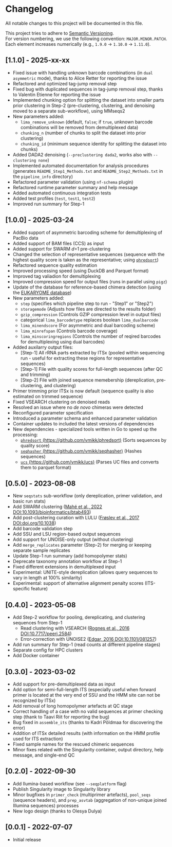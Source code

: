 # Changelog

All notable changes to this project will be documented in this file.  

This project tries to adhere to [Semantic Versioning](https://semver.org/spec/v2.0.0.html).  
For version numbering, we use the following convention: `MAJOR.MINOR.PATCH`.  
Each element increases numerically (e.g., `1.9.0` -> `1.10.0` -> `1.11.0`).  


## [1.1.0] - 2025-xx-xx

- Fixed issue with handling unknown barcode combinations (in `dual asymmetric` mode), thanks to Alice Retter for reporting the issue  
- Refactored and optimized tag-jump removal step  
- Fixed bug with duplicated sequences in tag-jump removal step, thanks to Valentin Etienne for reporting the issue  
- Implemented chunking option for splitting the dataset into smaller parts prior clustering in Step-2 (pre-clustering, clustering, and denoising moved to a separate sub-workflow), using MMseqs2  
- New parameters added:  
    - `lima_remove_unknown` (default, `false`; if `true`, unknown barcode combinations will be removed from demultiplexed data)  
    - `chunking_n` (number of chunks to split the dataset into prior clustering)  
    - `chunking_id` (minimum sequence identity for splitting the dataset into chunks)  
- Added DADA2 denoising (`--preclustering dada2`, works also with `--clustering none`)
- Implemented automated documentation for analysis procedures (generates `README_Step1_Methods.txt` and `README_Step2_Methods.txt` in the `pipeline_info` directory)  
- Refactored parameter validation (using `nf-schema` plugin)  
- Refactored runtime parameter summary and help message  
- Added automated continuous integration tests  
- Added test profiles (`test`, `test1`, `test2`)  
- Improved run summary for Step-1  

## [1.0.0] - 2025-03-24

- Added support of asymmetric barcoding scheme for demultiplexing of PacBio data  
- Added support of BAM files (CCS) as input  
- Added support for SWARM *d*=1 pre-clustering  
- Changed the selection of representative sequences (sequence with the highest quality score is taken as the representative; using [`phredsort`](https://github.com/vmikk/phredsort))  
- Refactored sequence quality estimation  
- Improved processing speed (using DuckDB and Parquet format)  
- Improved tag valiadion for demultiplexing  
- Improved compression speed for output files (runs in parallel using `pigz`)  
- Update of the database for reference-based chimera detection (using the [EUKARYOME database](https://eukaryome.org/))  
- New parameters added:  
    - `step` (specifies which pipeline step to run - "Step1" or "Step2")  
    - `storagemode` (Adjusts how files are directed to the results folder)  
    - `gzip_compression` (Controls GZIP compression level in output files)  
    - categorical `lima_barcodetype` replaces boolean `lima_dualbarcode`  
    - `lima_minendscore` (For asymmetric and dual barcoding scheme)  
    - `lima_minrefspan` (Controls barcode coverage)  
    - `lima_minscoringregions` (Controls the number of reqired barcodes for demultiplexing using dual barcodes)  
- Added auxilarry output files:  
    - [Step-1] All rRNA parts extracted by ITSx (pooled within sequencing run - useful for extracting these regions for representative sequences)  
    - [Step-1] File with quality scores for full-length sequences (after QC and trimming)  
    - [Step-2] File with joined sequence memebership (dereplication, pre-clustering, and clustering)  
- Primer trimming prior ITSx is now default (sequence quality is also estimated on trimmed sequence)  
- Fixed VSEARCH clustering on denoised reads  
- Resolved an issue where no *de novo* chimeras were detected  
- Reconfigured parameter specification  
- Introduced a parameter schema and enhanced parameter validation  
- Container updates to included the latest versions of dependencies  
- New dependencies - specialized tools written in Go to speed up the processing:  
    - [`phredsort` (https://github.com/vmikk/phredsort)](https://github.com/vmikk/phredsort) (Sorts sequences by quality score)  
    - [`seqhasher` (https://github.com/vmikk/seqhasher)](https://github.com/vmikk/seqhasher) (Hashes sequences)  
    - [`ucs` (https://github.com/vmikk/ucs)](https://github.com/vmikk/ucs) (Parses UC files and converts them to parquet format)  


## [0.5.0] - 2023-08-08

- New `seqstats` sub-workflow (only dereplication, primer validation, and basic run stats)  
- Add SWARM clustering ([Mahé et al., 2022 DOI:10.1093/bioinformatics/btab493](https://academic.oup.com/bioinformatics/article/38/1/267/6318385))  
- Add post-clustering curation with LULU ([Frøslev et al., 2017 DOI:doi.org/10.1038](https://www.nature.com/articles/s41467-017-01312-x))  
- Add barcode validation step  
- Add SSU and LSU region-based output sequences  
- Add support for UNOISE-only output (without clustering)  
- Add `merge_replicates` parameter (Step-2) for merging or keeping separate sample replicates  
- Update Step-1 run summary (add homopolymer stats)  
- Deprecate taxonomy annotation workflow at Step-1  
- Fixed different extensions in demultiplexed input  
- Experimental: UNITE-style dereplication (allows query sequences to vary in length at 100% similarity)  
- Experimental: support of alternative alignment penalty scores (ITS-specific feature)


## [0.4.0] - 2023-05-08

- Add Step-2 workflow for pooling, dereplicating, and clustering sequences from Step-1  
    - Read clustering with VSEARCH ([Rognes et al., 2016 DOI:10.7717/peerj.2584](https://peerj.com/articles/2584/))  
    - Error-correction with UNOISE2 ([Edgar, 2016 DOI:10.1101/081257](https://www.biorxiv.org/content/10.1101/081257v1))  
- Add run summary for Step-1 (read counts at different pipeline stages)  
- Separate config for HPC clusters  
- Add Docker container  


## [0.3.0] - 2023-03-02

- Add support for pre-demultiplexed data as input  
- Add option for semi-full-length ITS (especially useful when forward primer is located at the very end of SSU and the HMM site can not be recognized by ITSx)  
- Add removal of long homopolymer artefacts at QC stage  
- Correct handling of a case with no valid sequences at primer checking step (thank to Taavi Riit for reporting the bug)  
- Bug fixed in `assemble_its` (thanks to Kadri Põldmaa for discovering the error)  
- Addition of ITSx detailed results (with information on the HMM profile used for ITS extraction)  
- Fixed sample names for the rescued chimeric sequences  
- Minor fixes related with the Singularity container, output directory, help message, and single-end QC  

## [0.2.0] - 2022-09-30

- Add Ilumina-based workflow (see `--seqplatform` flag)  
- Publish Singularity image to Singularity library  
- Minor bugfixes in `primer_check` (multiprimer artefacts), `pool_seqs` (sequence headers), and `prep_asvtab` (aggregation of non-unique joined Illumina sequences) processes  
- New logo design (thanks to Olesya Dulya)  

## [0.0.1] - 2022-07-07

- Initial release  
